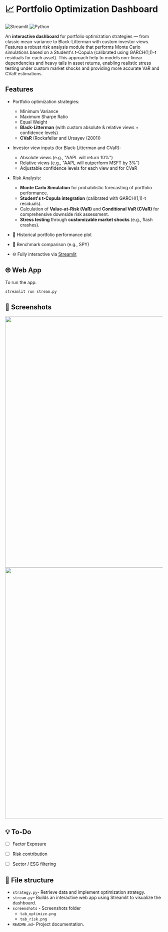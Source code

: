 # 📈 Portfolio Optimization Dashboard
![Streamlit](https://img.shields.io/badge/Streamlit-FF4B4B?style=for-the-badge&logo=Streamlit&logoColor=white)
![Python](https://img.shields.io/badge/Python-3776AB?style=for-the-badge&logo=python&logoColor=white)

An **interactive dashboard** for portfolio optimization strategies — from classic mean-variance to Black-Litterman with custom investor views. Features a robust risk analysis module that performs Monte Carlo simulations based on a Student's t-Copula (calibrated using GARCH(1,1)-t residuals for each asset). This approach help to models non-linear dependencies and heavy tails in asset returns, enabling realistic stress testing under custom market shocks and providing more accurate VaR and CVaR estimations.

## Features

- Portfolio optimization strategies:
  - Minimum Variance
  - Maximum Sharpe Ratio
  - Equal Weight
  - **Black-Litterman** (with custom absolute & relative views + confidence levels)
  - **CVaR** (Rockafellar and Ursayev (2001))

- Investor view inputs (for Black-Litterman and CVaR):
  - Absolute views (e.g., "AAPL will return 10%")
  - Relative views (e.g., "AAPL will outperform MSFT by 3%")
  - Adjustable confidence levels for each view and for CVaR

- Risk Analysis:
  - **Monte Carlo Simulation** for probabilistic forecasting of portfolio performance.
  - **Student's t-Copula integration** (calibrated with GARCH(1,1)-t residuals).
  - Calculation of **Value-at-Risk (VaR)** and **Conditional VaR (CVaR)** for comprehensive downside risk assessment.
  - **Stress testing** through **customizable market shocks** (e.g., flash crashes).


- 📆 Historical portfolio performance plot
- 📎 Benchmark comparison (e.g., SPY)
- 🌐 Fully interactive via [Streamlit](https://streamlit.io/)


##  🌐 Web App
To run the app:

```bash
streamlit run stream.py
```

## 📸 Screenshots

<img src="tab_optimize.png" width="800">
<img src="tab_risk.png" width="800">


## 💡 To-Do 

- [ ] Factor Exposure
- [ ] Risk contribution
- [ ] Sector / ESG filtering


## 📁 File structure
- `strategy.py`- Retrieve data and implement optimization strategy.
- `stream.py`- Builds an interactive web app using Streamlit to visualize the dashboard.
- `screenshots` - Screenshots folder
  - `tab_optimize.png`
  - `tab_risk.png`
- `README.md`- Project documentation.

